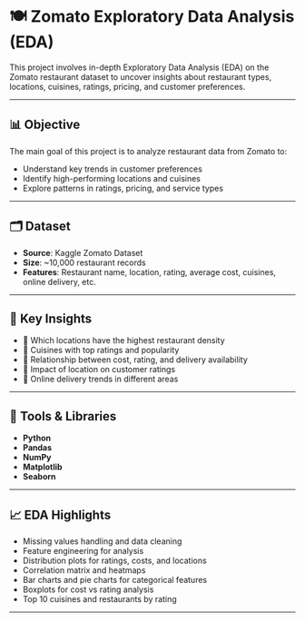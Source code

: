 # 🍽️ Zomato Exploratory Data Analysis (EDA)

This project involves in-depth Exploratory Data Analysis (EDA) on the Zomato restaurant dataset to uncover insights about restaurant types, locations, cuisines, ratings, pricing, and customer preferences.

---

## 📊 Objective

The main goal of this project is to analyze restaurant data from Zomato to:
- Understand key trends in customer preferences
- Identify high-performing locations and cuisines
- Explore patterns in ratings, pricing, and service types

---

## 🗂️ Dataset

- **Source**: Kaggle Zomato Dataset  
- **Size**: ~10,000 restaurant records  
- **Features**: Restaurant name, location, rating, average cost, cuisines, online delivery, etc.

---

## 📌 Key Insights

- 🔹 Which locations have the highest restaurant density  
- 🔹 Cuisines with top ratings and popularity  
- 🔹 Relationship between cost, rating, and delivery availability  
- 🔹 Impact of location on customer ratings  
- 🔹 Online delivery trends in different areas

---

## 🧰 Tools & Libraries

- **Python**  
- **Pandas**  
- **NumPy**  
- **Matplotlib**  
- **Seaborn**

---

## 📈 EDA Highlights

- Missing values handling and data cleaning
- Feature engineering for analysis
- Distribution plots for ratings, costs, and locations
- Correlation matrix and heatmaps
- Bar charts and pie charts for categorical features
- Boxplots for cost vs rating analysis
- Top 10 cuisines and restaurants by rating

---


